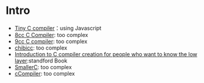 # Intro

- [Tiny C compiler](https://github.com/o0olele/tiny-c-compiler)：using Javascript
- [8cc C Compiler](https://github.com/rui314/8cc): too complex
- [9cc C compiler](https://github.com/rui314/9cc): too complex
- [chibicc](https://github.com/rui314/chibicc): too complex
- [Introduction to C compiler creation for people who want to know the low layer](https://www.sigbus.info/compilerbook):standford Book
- [SmallerC](https://github.com/alexfru/SmallerC): too complex
- [cCompiler](https://github.com/Uyouii/cCompiler): too complex
